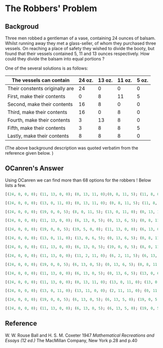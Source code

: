 # The Robbers' Problem

## Backgroud 

Three men robbed a gentleman of a vase, containing 24 ounces of balsam.
Whilst running away they met a glass-seller, of whom they purchased three
vessels. On reaching a place of safety they wished to divide the booty, but
found that their vessels contained 5, 11 and 13 ounces respectively. How
could they divide the balsam into equal portions ?


One of the several solutions is as follows:

The vessels can contain        | 24 oz. | 13 oz. |  11 oz. | 5 oz.
---                            | ---    | ---    | ---     | ---
Their constents originally are | 24     | 0      |  0      | 0
First, make their contents     | 0      | 8      | 11      | 5
Second, make their contents    | 16     | 8      |  0      | 0
Third, make their contents     | 16     | 0      | 8       | 0
Fourth, make their contents    | 3      | 13     | 8       | 0
Fifth, make their contents     | 3      | 8      | 8       | 5
Lastly, make their contents    | 8      | 8      | 8       | 0

(The above background description was quoted verbatim from the reference given below. )

## OCanren's Answer

Using OCanren we can find more than 68 options for the robbers ! Below lists a few.

```ocaml
[(24, 0, 0, 0); (11, 13, 0, 0); (0, 13, 11, 0);(0, 8, 11, 5); (11, 8, 0, 5); (16, 8, 0, 0); (16, 0, 8, 0); (3, 13, 8, 0); (3, 8, 8, 5); (8, 8, 8, 0)]

[(24, 0, 0, 0); (13, 0, 11, 0); (0, 13, 11, 0); (0, 8, 11, 5); (11, 8, 0, 5); (16, 8, 0, 0); (16, 0, 8, 0); (3, 13, 8, 0); (3, 8, 8, 5); (8, 8, 8, 0)]

[(24, 0, 0, 0); (19, 0, 0, 5); (8, 0, 11, 5); (13, 0, 11, 0); (0, 13, 11, 0); (0, 8, 11, 5); (11, 8, 0, 5); (16, 8, 0, 0); (16, 0, 8, 0); (3, 13, 8, 0); (3, 8, 8, 5); (8, 8, 8, 0)]

[(24, 0, 0, 0); (11, 13, 0, 0); (6, 13, 0, 5); (0, 13, 6, 5); (0, 8, 11, 5); (11, 8, 0, 5); (16, 8, 0, 0); (16, 0, 8, 0); (3, 13, 8, 0); (3, 8, 8, 5); (8, 8, 8, 0)]

[(24, 0, 0, 0); (19, 0, 0, 5); (19, 5, 0, 0); (11, 13, 0, 0); (6, 13, 0, 5); (0, 13, 6, 5); (0, 8, 11, 5); (11, 8, 0, 5); (16, 8, 0, 0); (16, 0, 8, 0); (3, 13, 8, 0); (3, 8, 8, 5); (8, 8, 8, 0)]

[(24, 0, 0, 0); (13, 0, 11, 0); (13, 0, 6, 5); (0, 13, 6, 5); (0, 8, 11, 5); (11, 8, 0, 5); (16, 8, 0, 0); (16, 0, 8, 0); (3, 13, 8, 0); (3, 8, 8, 5); (8, 8, 8, 0)]

[(24, 0, 0, 0); (11, 13, 0, 0); (6, 13, 0, 5); (19, 0, 0, 5); (8, 0, 11, 5); (13, 0, 11, 0); (0, 13, 11, 0); (0, 8, 11, 5); (11, 8, 0, 5); (16, 8, 0, 0); (16, 0, 8, 0); (3, 13, 8, 0); (3, 8, 8, 5); (8, 8, 8, 0)]

[(24, 0, 0, 0); (11, 13, 0, 0); (11, 2, 11, 0); (6, 2, 11, 5); (6, 13, 0, 5); (0, 13, 6, 5); (0, 8, 11, 5); (11, 8, 0, 5); (16, 8, 0, 0); (16, 0, 8, 0); (3, 13, 8, 0); (3, 8, 8, 5); (8, 8, 8, 0)]

[(24, 0, 0, 0); (19, 0, 0, 5); (6, 13, 0, 5); (0, 13, 6, 5); (0, 8, 11, 5); (11, 8, 0, 5); (16, 8, 0, 0); (16, 0, 8, 0); (3, 13, 8, 0); (3, 8, 8, 5); (8, 8, 8, 0)]

[(24, 0, 0, 0); (11, 13, 0, 0); (6, 13, 0, 5); (0, 13, 6, 5); (13, 0, 6, 5); (13, 0, 11, 0); (0, 13, 11, 0); (0, 8, 11, 5); (11, 8, 0, 5); (16, 8, 0, 0); (16, 0, 8, 0); (3, 13, 8, 0); (3, 8, 8, 5); (8, 8, 8, 0)]

[(24, 0, 0, 0); (11, 13, 0, 0); (0, 13, 11, 0); (13, 0, 11, 0); (13, 0, 6, 5); (0, 13, 6, 5); (0, 8, 11, 5); (11, 8, 0, 5); (16, 8, 0, 0); (16, 0, 8, 0); (3, 13, 8, 0); (3, 8, 8, 5); (8, 8, 8, 0)]

[(24, 0, 0, 0); (13, 0, 11, 0); (13, 11, 0, 0); (2, 11, 11, 0); (0, 11, 11, 2); (0, 8, 11, 5); (11, 8, 0, 5); (16, 8, 0, 0); (16, 0, 8, 0); (3, 13, 8, 0); (3, 8, 8, 5); (8, 8, 8, 0)]

[(24, 0, 0, 0); (19, 0, 0, 5); (6, 13, 0, 5); (6, 13, 5, 0); (19, 0, 5, 0); (13, 0, 11, 0); (13, 0, 6, 5); (0, 13, 6, 5); (0, 8, 11, 5); (11, 8, 0, 5); (16, 8, 0, 0); (16, 0, 8, 0); (3, 13, 8, 0); (3, 8, 8, 5); (8, 8, 8, 0)]

[(24, 0, 0, 0); (11, 13, 0, 0); (6, 13, 0, 5); (6, 13, 5, 0); (19, 0, 5, 0); (13, 0, 11, 0); (13, 0, 6, 5); (0, 13, 6, 5); (0, 8, 11, 5); (11, 8, 0, 5); (16, 8, 0, 0); (16, 0, 8, 0); (3, 13, 8, 0); (3, 8, 8, 5); (8, 8, 8, 0)]
```


## Reference



W. W. Rouse Ball and H. S. M. Coxeter 1947 
 _Mathematical Recreations and Essays (12 ed.)_
 The MacMillan Company, New York  p.28 and p.40